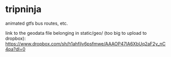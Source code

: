 tripninja
=========

animated gtfs bus routes, etc.

link to the geodata file belonging in static/geo/ (too big to upload to dropbox):
https://www.dropbox.com/sh/h1ahfily6psfmwe/AAAOP47lA6XbUq2aF2y_nC4pa?dl=0

